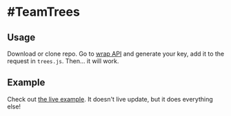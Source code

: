 # \#TeamTrees

## Usage
Download or clone repo. Go to [wrap API](https://wrapapi.com/api/johnfish/teamtrees/treecount/0.0.1) and generate your key, add it to the request in `trees.js`. Then... it will work.

## Example
Check out [the live example](http://johnafish.github.io/teamtrees/index.html). It doesn't live update, but it does everything else!
